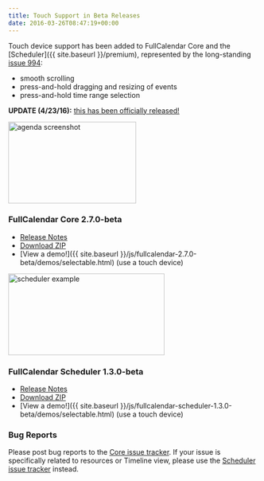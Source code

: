 ```yaml
---
title: Touch Support in Beta Releases
date: 2016-03-26T08:47:19+00:00
---
```


Touch device support has been added to FullCalendar Core and the [Scheduler]({{ site.baseurl }}/premium), represented by the long-standing [issue 994](https://github.com/fullcalendar/fullcalendar/issues/994):

* smooth scrolling
* press-and-hold dragging and resizing of events
* press-and-hold time range selection

**UPDATE (4/23/16):** [this has been officially released!](https://github.com/fullcalendar/fullcalendar/issues/994#issuecomment-213891492)

<img src="{{ site.baseurl }}/assets/images/blog/agenda_screenshot_retina-1.png" alt="agenda screenshot" width="257" height="164" />


### FullCalendar Core 2.7.0-beta

* [Release Notes](https://github.com/fullcalendar/fullcalendar/releases/tag/v2.7.0-beta)
* [Download ZIP](https://github.com/fullcalendar/fullcalendar/releases/download/v2.7.0-beta/fullcalendar-2.7.0-beta.zip)
* [View a demo!]({{ site.baseurl }}/js/fullcalendar-2.7.0-beta/demos/selectable.html) (use a touch device)

<img src="{{ site.baseurl }}/assets/images/blog/scheduler_example.png" alt="scheduler example" width="314" height="164" />


### FullCalendar Scheduler 1.3.0-beta

* [Release Notes](https://github.com/fullcalendar/fullcalendar-scheduler/releases/tag/v1.3.0-beta)
* [Download ZIP](https://github.com/fullcalendar/fullcalendar-scheduler/releases/download/v1.3.0-beta/fullcalendar-scheduler-1.3.0-beta.zip)
* [View a demo!]({{ site.baseurl }}/js/fullcalendar-scheduler-1.3.0-beta/demos/selectable.html) (use a touch device)


### Bug Reports

Please post bug reports to the [Core issue tracker](https://github.com/fullcalendar/fullcalendar/issues). If your issue is specifically related to resources or Timeline view, please use the [Scheduler issue tracker](https://github.com/fullcalendar/fullcalendar-scheduler/issues) instead.
